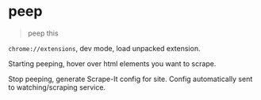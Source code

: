 # peep

> peep this

`chrome://extensions`, dev mode, load unpacked extension.

Starting peeping, hover over html elements you want to scrape.

Stop peeping, generate Scrape-It config for site. Config automatically sent to
watching/scraping service.

